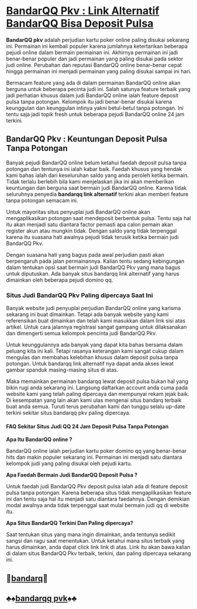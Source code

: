 # [BandarQQ Pkv : Link Alternatif BandarQQ Bisa Deposit Pulsa](https://pkvmantap.page.link/rutinqq)

**BandarQQ pkv** adalah perjudian kartu poker online paling disukai sekarang ini. Permainan ini kembali populer karena jumlahnya ketertarikan beberapa pejudi online dalam bermain permainan ini. Akhirnya permainan ini jadi benar-benar populer dan jadi permainan yang paling disukai pada sektor judi online. Perubahan dan reputasi BandarQQ online benar-benar cepat hingga permainan ini menjadi permainan yang paling disukai sampai ini hari.

Bermacam feature yang ada di dalam permainan BandarQQ online akan berguna untuk beberapa pecinta judi ini. Salah satunya feature terbaik yang jadi perhatian khusus dalam judi BandarQQ online ialah feature deposit pulsa tanpa potongan. Kelompok itu jadi benar-benar disukai karena keunggulan dan keunggulan intinya yakni betul-betul tanpa potongan. Ini tentu saja jadi topik fresh untuk beberapa pejudi BandarQQ online 24 jam terkini.

## BandarQQ Pkv : Keuntungan Deposit Pulsa Tanpa Potongan

Banyak pejudi BandarQQ online belum ketahui faedah deposit pulsa tanpa potongan dan tentunya ini ialah kabar baik. Faedah khusus yang hendak kami bahas ialah dari keseluruhan saldo yang anda peroleh ketika bermain. Tidak terlalu berlebih bila kami menjelaskan jika ini akan memberikan keuntungan dan berguna saat bermain judi BandarQQ online. Karena tidak seluruhnya penyedia **bandarqq link alternatif** terkini akan memberi feature tanpa potongan semacam ini.

Untuk mayoritas situs penyuplai judi BandarQQ online akan mengaplikasikan potongan saat mendeposit berbentuk pulsa. Tentu saja hal itu akan menjadi satu diantara factor pemasti apa calon pemain akan register akun atau mungkin tidak. Dengan saldo yang tidak terpenggal karena itu suasana hati awalnya pejudi tidak terusik ketika bermain judi BandarQQ Pkv.

Dengan suasana hati yang bagus pada awal perjudian pasti akan berpengaruh pada jalan permainannya. Kalian tentu sedang kebingungan dalam tentukan opsi saat bermain judi BandarQQ Pkv yang mana bagus untuk diputuskan. Ada banyak situs bandarqq link alternatif yang harus dimainkan oleh beberapa pejudi domino qq.

### Situs Judi BandarQQ Pkv Paling dipercaya Saat Ini

Banyak website judi penyuplai perjudian BandarQQ online yang karisma sekarang ini buat dimainkan. Tetapi ada banyak website yang kami referensikan buat dimainkan dan telah kami masukkan dalam link sisi atas artikel. Untuk cara jalannya registrasi sangat gampang untuk dilaksanakan dan dimengerti semua kelompok pencinta judi BandarQQ Pkv.

Untuk keunggulannya ada banyak yang dapat kita bahas bersama dalam peluang kita ini kali. Tetapi rasanya keterangan kami sangat cukup dalam mengulas dan membahas kelebihan khusus dalam deposit pulsa tanpa potongan. Untuk bandarqq link alternatif nya dapat anda akses lewat gambar spanduk masing-masing situs di atas.

Maka memainkan permainan bandarqq lewat deposit pulsa bukan hal yang bikin rugi anda sekarang ini. Langsung daftarkan account anda cuma pada website kami yang telah paling dipercaya dan mempunyai rekam jejak baik. Di kesempatan yang lain akan kami ulas mengenai situs bandarq terbaik buat anda semua. Turuti terus perubahan kami dan tunggu selalu up-date terkini sekitar situs bandarqq pkv paling dipercaya.

#### FAQ Sekitar Situs Judi QQ 24 Jam Deposit Pulsa Tanpa Potongan


**Apa Itu BandarQQ online ?**

BandarQQ online ialah perjudian kartu poker domino qq yang benar-benar hits dan makin populer sekarang ini. Permainan ini menjadi satu diantara kelompok judi yang paling disukai oleh pejudi kartu.

**Apa Faedah Bermain Judi BandarQQ Deposit Pulsa ?**

Untuk faedah judi BandarQQ Pkv deposit pulsa ialah ada di feature deposit pulsa tanpa potongan.
Karena beberapa situs tidak mengaplikasikan feature ini dan tentu saja hal itu menjadi satu diantara faedahnya. Dengan demikian modal awalnya anda tidak terpenggal saat mulai bermain judi qq di website itu.

**Apa Situs BandarQQ Terkini Dan Paling dipercaya?**

Saat tentukan situs yang mana ingin dimainkan, anda tentunya sedikit sangsi dan ragu saat menentukan. Untuk ketahui mana situs terbaik yang harus dimainkan, anda dapat click link link di atas. Link itu akan bawa kalian di dalam situs BandarQQ Pkv terbaik, terkini, dan paling dipercaya sekarang ini.

## 🤑[bandarq](https://neplame.univasf.edu.br/)🤑
## ♣️♠️[bandarqq pvk](http://kilimodata.org/uploads/user/2022-10-17-092418.320018bandarqq-pkv-link-alternatif.html)♠️♣️

